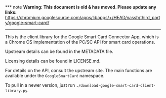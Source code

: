 *** note
**Warning: This document is old & has moved.  Please update any links:**<br>
https://chromium.googlesource.com/apps/libapps/+/HEAD/nassh/third_party/google-smart-card/
***

This is the client library for the Google Smart Card Connector App, which is a
Chrome OS implementation of the PC/SC API for smart card operations.

Upstream details can be found in the METADATA file.

Licensing details can be found in LICENSE.md.

For details on the API, consult the upstream site. The main functions are
available under the `GoogleSmartCard` namespace.

To pull in a newer version, just run `./download-google-smart-card-client-library.py`.
